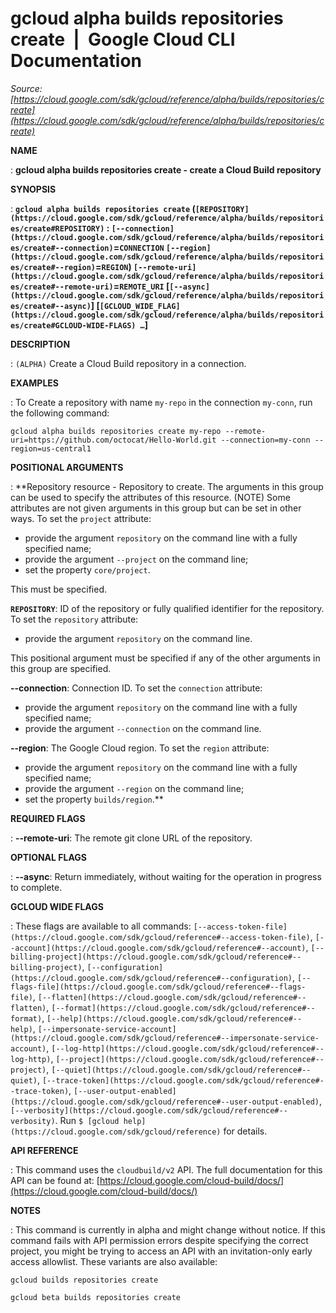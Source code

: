 # gcloud alpha builds repositories create  |  Google Cloud CLI Documentation

*Source: [https://cloud.google.com/sdk/gcloud/reference/alpha/builds/repositories/create](https://cloud.google.com/sdk/gcloud/reference/alpha/builds/repositories/create)*

**NAME**

: **gcloud alpha builds repositories create - create a Cloud Build repository**

**SYNOPSIS**

: **`gcloud alpha builds repositories create` (`[REPOSITORY](https://cloud.google.com/sdk/gcloud/reference/alpha/builds/repositories/create#REPOSITORY)` : `[--connection](https://cloud.google.com/sdk/gcloud/reference/alpha/builds/repositories/create#--connection)`=`CONNECTION` `[--region](https://cloud.google.com/sdk/gcloud/reference/alpha/builds/repositories/create#--region)`=`REGION`) `[--remote-uri](https://cloud.google.com/sdk/gcloud/reference/alpha/builds/repositories/create#--remote-uri)`=`REMOTE_URI` [`[--async](https://cloud.google.com/sdk/gcloud/reference/alpha/builds/repositories/create#--async)`] [`[GCLOUD_WIDE_FLAG](https://cloud.google.com/sdk/gcloud/reference/alpha/builds/repositories/create#GCLOUD-WIDE-FLAGS) …`]**

**DESCRIPTION**

: `(ALPHA)` Create a Cloud Build repository in a connection.

**EXAMPLES**

: To Create a repository with name ``my-repo`` in
the connection ``my-conn``, run the following
command:

```
gcloud alpha builds repositories create my-repo --remote-uri=https://github.com/octocat/Hello-World.git --connection=my-conn --region=us-central1
```

**POSITIONAL ARGUMENTS**

: **Repository resource - Repository to create. The arguments in this group can be
used to specify the attributes of this resource. (NOTE) Some attributes are not
given arguments in this group but can be set in other ways.
To set the `project` attribute:

- provide the argument `repository` on the command line with a fully
specified name;
- provide the argument `--project` on the command line;
- set the property `core/project`.

This must be specified.

**`REPOSITORY`**:
ID of the repository or fully qualified identifier for the repository.
To set the `repository` attribute:

- provide the argument `repository` on the command line.

This positional argument must be specified if any of the other arguments in this
group are specified.

**--connection**:
Connection ID.
To set the `connection` attribute:

- provide the argument `repository` on the command line with a fully
specified name;
- provide the argument `--connection` on the command line.

**--region**:
The Google Cloud region.
To set the `region` attribute:

- provide the argument `repository` on the command line with a fully
specified name;
- provide the argument `--region` on the command line;
- set the property `builds/region`.**

**REQUIRED FLAGS**

: **--remote-uri**:
The remote git clone URL of the repository.

**OPTIONAL FLAGS**

: **--async**:
Return immediately, without waiting for the operation in progress to complete.

**GCLOUD WIDE FLAGS**

: These flags are available to all commands: `[--access-token-file](https://cloud.google.com/sdk/gcloud/reference#--access-token-file)`,
`[--account](https://cloud.google.com/sdk/gcloud/reference#--account)`, `[--billing-project](https://cloud.google.com/sdk/gcloud/reference#--billing-project)`,
`[--configuration](https://cloud.google.com/sdk/gcloud/reference#--configuration)`,
`[--flags-file](https://cloud.google.com/sdk/gcloud/reference#--flags-file)`,
`[--flatten](https://cloud.google.com/sdk/gcloud/reference#--flatten)`, `[--format](https://cloud.google.com/sdk/gcloud/reference#--format)`, `[--help](https://cloud.google.com/sdk/gcloud/reference#--help)`, `[--impersonate-service-account](https://cloud.google.com/sdk/gcloud/reference#--impersonate-service-account)`,
`[--log-http](https://cloud.google.com/sdk/gcloud/reference#--log-http)`,
`[--project](https://cloud.google.com/sdk/gcloud/reference#--project)`, `[--quiet](https://cloud.google.com/sdk/gcloud/reference#--quiet)`, `[--trace-token](https://cloud.google.com/sdk/gcloud/reference#--trace-token)`, `[--user-output-enabled](https://cloud.google.com/sdk/gcloud/reference#--user-output-enabled)`,
`[--verbosity](https://cloud.google.com/sdk/gcloud/reference#--verbosity)`.
Run `$ [gcloud help](https://cloud.google.com/sdk/gcloud/reference)` for details.

**API REFERENCE**

: This command uses the `cloudbuild/v2` API. The full documentation for
this API can be found at: [https://cloud.google.com/cloud-build/docs/](https://cloud.google.com/cloud-build/docs/)

**NOTES**

: This command is currently in alpha and might change without notice. If this
command fails with API permission errors despite specifying the correct project,
you might be trying to access an API with an invitation-only early access
allowlist. These variants are also available:

```
gcloud builds repositories create
```

```
gcloud beta builds repositories create
```